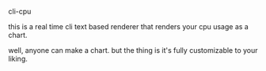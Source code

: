 cli-cpu

this is a real time cli text based renderer that renders your cpu usage as a chart.

well, anyone can make a chart. but the thing is it's fully customizable to your liking.



